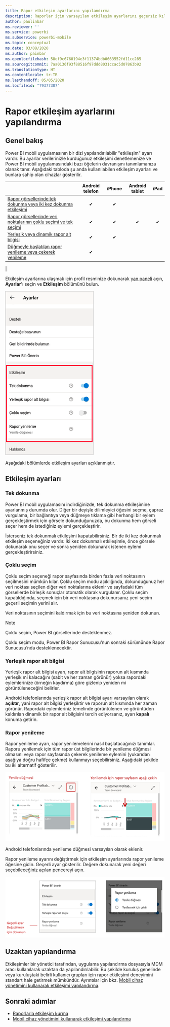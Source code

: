 ```yaml
---
title: Rapor etkileşim ayarlarını yapılandırma
description: Raporlar için varsayılan etkileşim ayarlarını geçersiz kılmayı öğrenin.
author: paulinbar
ms.reviewer: ''
ms.service: powerbi
ms.subservice: powerbi-mobile
ms.topic: conceptual
ms.date: 03/08/2020
ms.author: painbar
ms.openlocfilehash: 58ef9c6760194e3f11374bdb0663552fd11ce285
ms.sourcegitcommit: 7aa0136f93f88516f97ddd8031ccac5d07863b92
ms.translationtype: HT
ms.contentlocale: tr-TR
ms.lasthandoff: 05/05/2020
ms.locfileid: "79377387"
---
```

# <a name="configure-report-interaction-settings"></a>Rapor etkileşim ayarlarını yapılandırma

## <a name="overview"></a>Genel bakış

Power BI mobil uygulamasının bir dizi yapılandırılabilir "etkileşim" ayarı vardır. Bu ayarlar verilerinizle kurduğunuz etkileşimi denetlemenize ve Power BI mobil uygulamasındaki bazı öğelerin davranışını tanımlamanıza olanak tanır. Aşağıdaki tabloda şu anda kullanılabilen etkileşim ayarları ve bunlara sahip olan cihazlar gösterilir.

|| Android telefon | iPhone | Android tablet  | iPad |
|-|:-:|:-:|:-:|:-:|
| [Rapor görsellerinde tek dokunma veya iki kez dokunma etkileşimi](#single-tap) |✔|✔|||
| [Rapor görsellerinde veri noktalarının çoklu seçimi ve tek seçimi](#multi-select) |✔|✔|✔|✔|
| [Yerleşik veya dinamik rapor alt bilgisi](#docked-report-footer) |✔|✔|||
| [Düğmeyle başlatılan rapor yenileme veya çekerek yenileme](#report-refresh) |✔||||
|

Etkileşim ayarlarına ulaşmak için profil resminize dokunarak [yan paneli](./mobile-apps-home-page.md#header) açın, **Ayarlar**'ı seçin ve **Etkileşim** bölümünü bulun.

![Etkileşim ayarları](./media/mobile-app-interaction-settings/powerbi-mobile-app-interactions-section.png)

Aşağıdaki bölümlerde etkileşim ayarları açıklanmıştır.

## <a name="interaction-settings"></a>Etkileşim ayarları

### <a name="single-tap"></a>Tek dokunma
Power BI mobil uygulamasını indirdiğinizde, tek dokunma etkileşimine ayarlanmış durumda olur. Diğer bir deyişle dilimleyici öğesini seçme, çapraz vurgulama, bir bağlantıya veya düğmeye tıklama gibi herhangi bir eylem gerçekleştirmek için görsele dokunduğunuzda, bu dokunma hem görseli seçer hem de istediğiniz eylemi gerçekleştirir.

İsterseniz tek dokunmalı etkileşimi kapatabilirsiniz. Bir de iki kez dokunmalı etkileşim seçeneğiniz vardır. İki kez dokunmalı etkileşimle, önce görsele dokunarak onu seçer ve sonra yeniden dokunarak istenen eylemi gerçekleştirirsiniz.

### <a name="multi-select"></a>Çoklu seçim

Çoklu seçim seçeneği rapor sayfasında birden fazla veri noktasının seçilmesini mümkün kılar. Çoklu seçim modu açıklığında, dokunduğunuz her veri noktası seçilen diğer veri noktalarına eklenir ve sayfadaki tüm görsellerde birleşik sonuçlar otomatik olarak vurgulanır. Çoklu seçim kapatıldığında, seçmek için bir veri noktasına dokunursanız yeni seçim geçerli seçimin yerini alır.

Veri noktasının seçimini kaldırmak için bu veri noktasına yeniden dokunun.

>[!NOTE]
>Çoklu seçim, Power BI görsellerinde desteklenmez.
>
>Çoklu seçim modu, Power BI Rapor Sunucusu’nun sonraki sürümünde Rapor Sunucusu’nda desteklenecektir.

### <a name="docked-report-footer"></a>Yerleşik rapor alt bilgisi

Yerleşik rapor alt bilgisi ayarı, rapor alt bilgisinin raporun alt kısmında yerleşik mi kalacağını (sabit ve her zaman görünür) yoksa rapordaki eylemlerinize (örneğin kaydırma) göre gizlenip yeniden mi görüntüleneceğini belirler.

Android telefonlarında yerleşik rapor alt bilgisi ayarı varsayılan olarak **açıktır**, yani rapor alt bilgisi yerleşiktir ve raporun alt kısmında her zaman görünür. Rapordaki eylemleriniz temelinde görüntülenen ve görüntüden kaldırılan dinamik bir rapor alt bilgisini tercih ediyorsanız, ayarı **kapalı** konuma getirin.

### <a name="report-refresh"></a>Rapor yenileme

Rapor yenileme ayarı, rapor yenilemelerini nasıl başlatacağınızı tanımlar. Raporu yenilemek için tüm rapor üst bilgilerinde bir yenileme düğmesi olmasını veya rapor sayfasında çekerek yenileme eylemini (yukarıdan aşağıya doğru hafifçe çekme) kullanmayı seçebilirsiniz. Aşağıdaki şekilde bu iki alternatif gösterilir. 

![Yenileme düğmesi ve çekerek yenileme](./media/mobile-app-interaction-settings/powerbi-mobile-app-interactions-refresh-button-versus-pull.png)

Android telefonlarında yenileme düğmesi varsayılan olarak eklenir.

Rapor yenileme ayarını değiştirmek için etkileşim ayarlarında rapor yenileme öğesine gidin. Geçerli ayar gösterilir. Değere dokunarak yeni değeri seçebileceğiniz açılan pencereyi açın.

![Yenilemeyi ayarlama](./media/mobile-app-interaction-settings/powerbi-mobile-app-interactions-set-refresh.png)

## <a name="remote-configuration"></a>Uzaktan yapılandırma

Etkileşimler bir yönetici tarafından, uygulama yapılandırma dosyasıyla MDM aracı kullanılarak uzaktan da yapılandırılabilir. Bu şekilde kuruluş genelinde veya kuruluştaki belirli kullanıcı grupları için rapor etkileşimi deneyimini standart hale getirmek mümkündür. Ayrıntılar için bkz. [Mobil cihaz yönetimini kullanarak etkileşimi yapılandırma](./mobile-app-configuration.md).


## <a name="next-steps"></a>Sonraki adımlar
* [Raporlarla etkileşim kurma](./mobile-reports-in-the-mobile-apps.md#interact-with-reports)
* [Mobil cihaz yönetimini kullanarak etkileşimi yapılandırma](./mobile-app-configuration.md)
